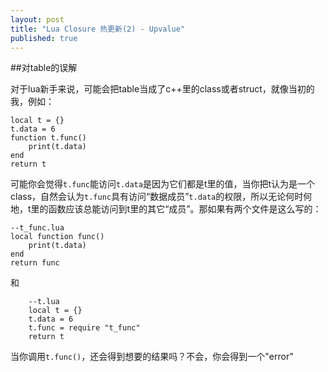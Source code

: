 ```yaml
---
layout: post
title: "Lua Closure 热更新(2) - Upvalue"
published: true
---
```

##对table的误解

对于lua新手来说，可能会把table当成了c++里的class或者struct，就像当初的我，例如：

	local t = {}
	t.data = 6
	function t.func()
		print(t.data)
	end
	return t

可能你会觉得`t.func`能访问`t.data`是因为它们都是t里的值，当你把t认为是一个class，自然会认为`t.func`具有访问“数据成员”`t.data`的权限，所以无论何时何地，t里的函数应该总能访问到t里的其它“成员”。那如果有两个文件是这么写的：

	--t_func.lua
	local function func()
		print(t.data)
	end
	return func

   和

		--t.lua
		local t = {}
		t.data = 6
		t.func = require "t_func"
		return t

当你调用`t.func()`，还会得到想要的结果吗？不会，你会得到一个"error"
